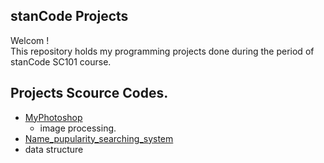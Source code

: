 ## stanCode Projects
Welcom !\
This repository holds my programming projects done during the period of stanCode SC101 course.

## Projects Scource Codes.
* [MyPhotoshop](https://github.com/easyawei/MystanCodeProjects/blob/main/MystanCodeProjects/my_photoshop/stanCodeshop.py)
  * image processing.
*  [Name_pupularity_searching_system](https://github.com/easyawei/MystanCodeProjects/blob/main/MystanCodeProjects/searching_system_name/babygraphics.py)
  * data structure  
